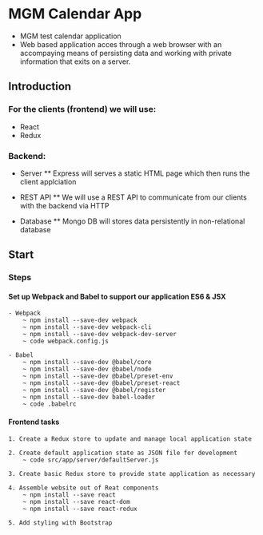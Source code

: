 # MGM Calendar App
- MGM test calendar application
- Web based application acces through a web browser with an accompaying means of persisting data and working with private information that exits on a server.

## Introduction

### For the clients (frontend) we will use:
* React
* Redux

### Backend:

* Server
    ** Express will serves a static HTML page which then runs the client applciation

* REST API
    ** We will use a REST API to communicate from our clients with the backend via HTTP

* Database
    ** Mongo DB will stores data persistently in non-relational database 


## Start

### Steps

#### Set up Webpack and Babel to support our application ES6 & JSX

    - Webpack
        ~ npm install --save-dev webpack
        ~ npm install --save-dev webpack-cli
        ~ npm install --save-dev webpack-dev-server
        ~ code webpack.config.js

    - Babel
        ~ npm install --save-dev @babel/core
        ~ npm install --save-dev @babel/node
        ~ npm install --save-dev @babel/preset-env
        ~ npm install --save-dev @babel/preset-react
        ~ npm install --save-dev @babel/register
        ~ npm install --save-dev babel-loader
        ~ code .babelrc        

#### Frontend tasks

    1. Create a Redux store to update and manage local application state

    2. Create default application state as JSON file for development
        ~ code src/app/server/defaultServer.js

    3. Create basic Redux store to provide state application as necessary
    
    4. Assemble website out of Reat components
        ~ npm install --save react
        ~ npm install --save react-dom
        ~ npm install --save react-redux

    5. Add styling with Bootstrap
